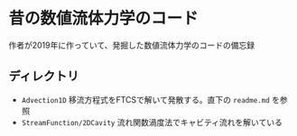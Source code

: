 # 昔の数値流体力学のコード

作者が2019年に作っていて、発掘した数値流体力学のコードの備忘録

## ディレクトリ
- `Advection1D` 移流方程式をFTCSで解いて発散する。直下の `readme.md` を参照
- `StreamFunction/2DCavity` 流れ関数渦度法でキャビティ流れを解いている